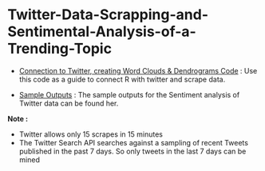# Twitter-Data-Scrapping-and-Sentimental-Analysis-of-a-Trending-Topic

* [Connection to Twitter, creating Word Clouds & Dendrograms Code](https://github.com/Surya-Murali/Twitter-Data-Scrapping-and-Sentimental-Analysis-of-a-Trending-Topic/blob/master/twitterDataScrappping.R) : Use this code as a guide to connect R with twitter and scrape data.

* [Sample Outputs](https://github.com/Surya-Murali/Twitter-Data-Scrapping-and-Sentimental-Analysis-of-a-Trending-Topic/blob/master/twitterDataScrappping.R) : The sample outputs for the Sentiment analysis of Twitter data can be found her.

**Note :** 
* Twitter allows only 15 scrapes in 15 minutes
* The Twitter Search API searches against a sampling of recent Tweets published in the past 7 days. So only tweets in the last 7 days can be mined

